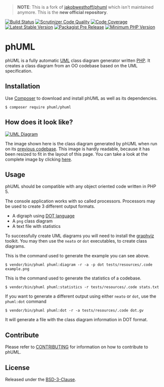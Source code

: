 > **NOTE**: This is a fork of [jakobwesthoff/phuml][1] which isn't maintained anymore.
This is the **new official repository**.

[![Build Status][2]][3]
[![Scrutinizer Code Quality][4]][5]
[![Code Coverage][11]][12]
[![Latest Stable Version][16]][17]
[![Packagist Pre Release][20]][17]
[![Minimum PHP Version][18]][19]

# phUML

phUML is a fully automatic [UML][6] class diagram generator written [PHP][7].
It creates a class diagram from an OO codebase based on the UML specification.

## Installation

Use [Composer][14] to download and install phUML as well as its dependencies.

```
$ composer require phuml/phuml
```

## How does it look like?

[![UML Diagram][8]][9]

The image shown here is the class diagram generated by phUML when run on its [previous codebase][15].
This image is hardly readable, because it has been resized to fit in the layout of this page.
You can take a look at the complete image by clicking [here][9].

## Usage

phUML should be compatible with any object oriented code written in PHP 5.

The console application works with so called processors.
Processors may be used to create 3 different output formats.

* A digraph using [DOT language][13]
* A `png` class diagram
* A text file with statistics

To successfully create UML diagrams you will need to install the [graphviz][10] toolkit.
You may then use the `neato` or `dot` executables, to create class diagrams.

This is the command used to generate the example you can see above.

```
$ vendor/bin/phuml phuml:diagram -r -a -p dot tests/resources/.code example.png
```

This is the command used to generate the statistics of a codebase.

```
$ vendor/bin/phuml phuml:statistics -r tests/resources/.code stats.txt
```

If you want to generate a different output using either `neato` or `dot`, use the `phuml:dot` command

```
$ vendor/bin/phuml phuml:dot -r -a tests/resources/.code dot.gv
```

It will generate a file with the class diagram information in DOT format.

## Contribute

Please refer to [CONTRIBUTING](CONTRIBUTING.md) for information on how to contribute to phUML.

## License

Released under the [BSD-3-Clause](LICENSE).

[1]: https://github.com/jakobwesthoff/phuml
[2]: https://travis-ci.org/MontealegreLuis/phuml.svg?branch=master
[3]: https://travis-ci.org/MontealegreLuis/phuml
[4]: https://scrutinizer-ci.com/g/MontealegreLuis/phuml/badges/quality-score.png?b=master
[5]: https://scrutinizer-ci.com/g/MontealegreLuis/phuml/?branch=master
[6]: http://en.wikipedia.org/wiki/Unified_Modeling_Language
[7]: http://php.net
[8]: https://raw.githubusercontent.com/jakobwesthoff/phuml/master/images/phuml_example_thumbnail.jpg
[9]: https://raw.githubusercontent.com/jakobwesthoff/phuml/master/images/phuml_example.png
[10]: http://www.graphviz.org
[11]: https://scrutinizer-ci.com/g/MontealegreLuis/phuml/badges/coverage.png?b=master
[12]: https://scrutinizer-ci.com/g/MontealegreLuis/phuml/?branch=master
[13]: https://en.wikipedia.org/wiki/DOT_(graph_description_language)
[14]: https://getcomposer.org/
[15]: https://github.com/jakobwesthoff/phuml/tree/master/src
[16]: https://img.shields.io/packagist/v/phuml/phuml.svg?style=flat-square
[17]: https://packagist.org/packages/phuml/phuml
[18]: https://img.shields.io/badge/php-%3E%3D%207.1-8892BF.svg?style=flat-square
[19]: https://php.net/
[20]: https://img.shields.io/packagist/vpre/phuml/phuml.svg
